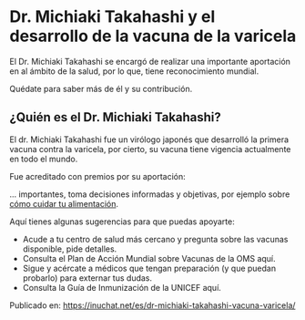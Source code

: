 # Dr. Michiaki Takahashi y el desarrollo de la vacuna de la varicela

<!-- wp:paragraph -->
<p>El Dr. Michiaki Takahashi se encargó de realizar una importante aportación en al ámbito de la salud, por lo que, tiene reconocimiento mundial. </p>
<!-- /wp:paragraph -->

<!-- wp:paragraph -->
<p>Quédate para saber más de él y su contribución.</p>
<!-- /wp:paragraph -->

<!-- wp:heading -->
<h2>¿Quién es el Dr. Michiaki Takahashi? </h2>
<!-- /wp:heading -->

<!-- wp:paragraph -->
<p>El dr. Michiaki Takahashi fue un virólogo japonés que desarrolló la primera vacuna contra la varicela, por cierto, su vacuna tiene vigencia actualmente en todo el mundo. </p>
<!-- /wp:paragraph -->

<!-- wp:paragraph -->
<p>Fue acreditado con premios por su aportación: </p>
 ... importantes, toma decisiones informadas y objetivas, por ejemplo sobre <a href="https://inuchat.net/es/plato-del-buen-comer/">cómo cuidar tu alimentación</a>.</p>
<!-- /wp:paragraph -->

<!-- wp:paragraph -->
<p>Aquí tienes algunas sugerencias para que puedas apoyarte: </p>
<!-- /wp:paragraph -->

<!-- wp:list -->
<ul><li>Acude a tu centro de salud más cercano y pregunta sobre las vacunas disponible, pide detalles. </li><li>Consulta el Plan de Acción Mundial sobre Vacunas de la OMS aquí.</li><li>Sigue y acércate a médicos que tengan preparación (y que puedan probarlo) para externar tus dudas. </li><li>Consulta la Guía de Inmunización de la UNICEF aquí.</li></ul>
<!-- /wp:list -->

Publicado en: https://inuchat.net/es/dr-michiaki-takahashi-vacuna-varicela/